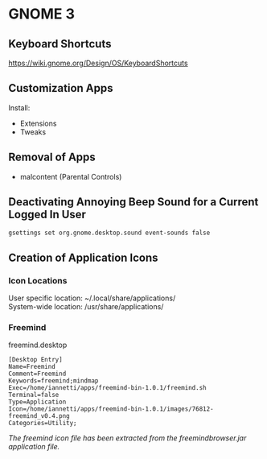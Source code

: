 # GNOME 3

## Keyboard Shortcuts

https://wiki.gnome.org/Design/OS/KeyboardShortcuts

## Customization Apps

Install:  

* Extensions
* Tweaks

## Removal of Apps

* malcontent (Parental Controls)

## Deactivating Annoying Beep Sound for a Current Logged In User

```
gsettings set org.gnome.desktop.sound event-sounds false
```
## Creation of Application Icons

### Icon Locations

User specific location: ~/.local/share/applications/  
System-wide location: /usr/share/applications/  

### Freemind

freemind.desktop  

```
[Desktop Entry]
Name=Freemind
Comment=Freemind
Keywords=freemind;mindmap
Exec=/home/iannetti/apps/freemind-bin-1.0.1/freemind.sh
Terminal=false
Type=Application
Icon=/home/iannetti/apps/freemind-bin-1.0.1/images/76812-freemind_v0.4.png
Categories=Utility;
```

_The freemind icon file has been extracted from the freemindbrowser.jar application file._ 
